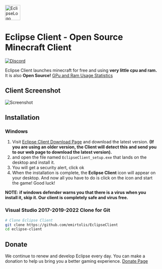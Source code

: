 <a href="https://eclipseclient.com/">
  <img src="https://eclipseclient.com/static/img/eclipse-client-logo-small.svg?h=readme.md" alt="EclipseLogo" width="50">
</a>

# Eclipse Client - Open Source Minecraft Client

[![Discord](https://img.shields.io/discord/1227274699008905247.svg?label=&logo=discord&logoColor=ffffff&color=5C5C5C&labelColor=6A7EC2)](https://eclipseclient.com/discord)

Eclipse Client launches minecraft for free and using **very little cpu and ram.** It is also **Open Source!** [GPu and Ram Usage Statistics](https://eclipseclient.com)

## Client Screenshot

<img src="https://eclipseclient.com/static/img/screenshot@x3.png?h=readme.md" alt="Screenshot">


## Installation

### Windows

1. Visit [Eclipse Client Download Page](https://eclipseclient.com/downloads) and download the
 latest version. **(If you are using an older version, the Client will detect this and send you to our web page to download the latest version).**
2. and open the file named `EclipseClient_setup.exe` that lands on the desktop and install it.
3. You will get a security alert, click ok
4. When the installation is complete, the **Eclipse Client** icon will appear on your desktop.
 And now all you have to do is click on the icon and start the game! Good luck!

**NOTE: if windows defender warns you that there is a virus when you install it, skip it. Our client is completely safe and virus free.**

### Visual Studio 2017-2019-2022 Clone for Git

```sh
# Clone Eclipse Client
git clone https://github.com/emirtolis/EclipseClient
cd eclipse-client
```

## Donate

We continue to renew and develop Eclipse every day. You can make a donation to help us bring you a better gaming experience. [Donate Page](https://eclipseclient.com/donate)

